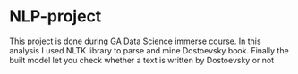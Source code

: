 # NLP-project

This project is done during GA Data Science immerse course.
In this analysis I used NLTK library to parse and mine Dostoevsky book. Finally the built model let you check whether a text is written by Dostoevsky or not
